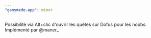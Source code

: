 ```yaml
---
"ganymede-app": minor
---
```


Possibilité via Alt+clic d'ouvrir les quêtes sur Dofus pour les noobs. Implémenté par @maner\_
